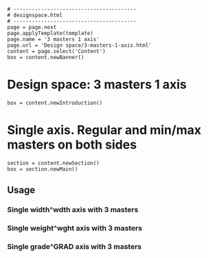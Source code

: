 ~~~
# ----------------------------------------
# designspace.html
# ----------------------------------------
page = page.next
page.applyTemplate(template)  
page.name = '3 masters 1 axis'
page.url = 'Design space/3-masters-1-axis.html'
content = page.select('Content')
box = content.newBanner()
~~~

# Design space: 3 masters 1 axis

~~~
box = content.newIntroduction()
~~~

# Single axis. Regular and min/max masters on both sides

~~~
section = content.newSection()
box = section.newMain()
~~~

## Usage

### Single width^wdth axis with 3 masters

### Single weight^wght axis with 3 masters

### Single grade^GRAD axis with 3 masters